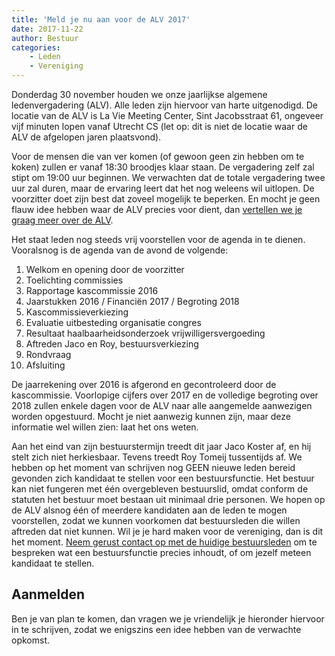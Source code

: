```yaml
---
title: 'Meld je nu aan voor de ALV 2017'
date: 2017-11-22
author: Bestuur
categories:
    - Leden
    - Vereniging
---
```


Donderdag 30 november houden we onze jaarlijkse algemene ledenvergadering (ALV). Alle leden zijn hiervoor van harte uitgenodigd. De locatie van de ALV is La Vie Meeting Center, Sint Jacobsstraat 61, ongeveer vijf minuten lopen vanaf Utrecht CS (let op: dit is niet de locatie waar de ALV de afgelopen jaren plaatsvond).

Voor de mensen die van ver komen (of gewoon geen zin hebben om te koken) zullen er vanaf 18:30 broodjes klaar staan. De vergadering zelf zal stipt om 19:00 uur beginnen. We verwachten dat de totale vergadering twee uur zal duren, maar de ervaring leert dat het nog weleens wil uitlopen. De voorzitter doet zijn best dat zoveel mogelijk te beperken. En mocht je geen flauw idee hebben waar de ALV precies voor dient, dan [vertellen we je graag meer over de ALV](/nl/vereniging/alv).

Het staat leden nog steeds vrij voorstellen voor de agenda in te dienen. Vooralsnog is de agenda van de avond de volgende:

1. Welkom en opening door de voorzitter
2. Toelichting commissies
3. Rapportage kascommissie 2016
4. Jaarstukken 2016 / Financiën 2017 / Begroting 2018
5. Kascommissieverkiezing
6. Evaluatie uitbesteding organisatie congres
7. Resultaat haalbaarheidsonderzoek vrijwilligersvergoeding
8. Aftreden Jaco en Roy, bestuursverkiezing
9. Rondvraag
10. Afsluiting

De jaarrekening over 2016 is afgerond en gecontroleerd door de kascommissie. Voorlopige cijfers over 2017 en de volledige begroting over 2018 zullen enkele dagen voor de ALV naar alle aangemelde aanwezigen worden opgestuurd. Mocht je niet aanwezig kunnen zijn, maar deze informatie wel willen zien: laat het ons weten.

Aan het eind van zijn bestuurstermijn treedt dit jaar Jaco Koster af, en hij stelt zich niet herkiesbaar. Tevens treedt Roy Tomeij tussentijds af. We hebben op het moment van schrijven nog GEEN nieuwe leden bereid gevonden zich kandidaat te stellen voor een bestuursfunctie. Het bestuur kan niet fungeren met één overgebleven bestuurslid, omdat conform de statuten het bestuur moet bestaan uit minimaal drie personen. We hopen op de ALV alsnog één of meerdere kandidaten aan de leden te mogen voorstellen, zodat we kunnen voorkomen dat bestuursleden die willen aftreden dat niet kunnen. Wil je je hard maken voor de vereniging, dan is dit het moment. [Neem gerust contact op met de huidige bestuursleden](mailto:bestuur@lists.fronteers.nl) om te bespreken wat een bestuursfunctie precies inhoudt, of om jezelf meteen kandidaat te stellen.

## Aanmelden

Ben je van plan te komen, dan vragen we je vriendelijk je hieronder hiervoor in te schrijven, zodat we enigszins een idee hebben van de verwachte opkomst.
